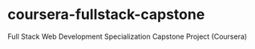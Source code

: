 # coursera-fullstack-capstone
Full Stack Web Development Specialization Capstone Project (Coursera)
